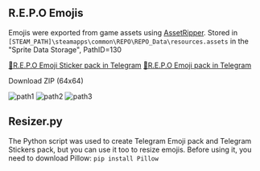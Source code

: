 ## R.E.P.O Emojis
Emojis were exported from game assets using [AssetRipper](https://github.com/AssetRipper/AssetRipper). Stored in `[STEAM_PATH]\steamapps\common\REPO\REPO_Data\resources.assets` in the "Sprite Data Storage", PathID=130

[🫵R.E.P.O Emoji Sticker pack in Telegram](https://t.me/addstickers/repo_game_stickers)
[🫵R.E.P.O Emoji pack in Telegram](https://t.me/addemoji/repo_emojis)

Download ZIP (64x64)

![path1](https://i.ibb.co/PZK8ZbyG/image-2025-08-17-04-18-37.jpg)
![path2](https://i.ibb.co/B2k3Q64K/image.png)
![path3](https://i.ibb.co/84SBkqhR/image.png)
## Resizer.py
The Python script was used to create Telegram Emoji pack and Telegram Stickers pack, but you can use it too to resize emojis. Before using it, you need to download Pillow: `pip install Pillow`
